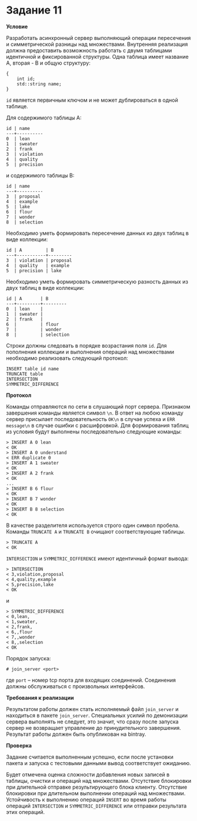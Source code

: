 # Задание 11

**Условие**

Разработать асинхронный сервер выполняющий операции пересечения и симметрической разницы над множествами. Внутренняя реализация должна предоставить возможность работать с двумя таблицами идентичной и фиксированной структуры. Одна таблица имеет название A, вторая - B и общую структуру:

```
{
    int id;
    std::string name;
}
```

`id` является первичным ключом и не может дублироваться в одной таблице.

Для содержимого таблицы A:

```
id | name
---+----------
0  | lean
1  | sweater
2  | frank
3  | violation
4  | quality
5  | precision
```

и содержимого таблицы B:

```
id | name
---+----------
3  | proposal
4  | example
5  | lake
6  | flour
7  | wonder
8  | selection
```

Необходимо уметь формировать пересечение данных из двух таблиц в виде коллекции:

```
id | A         | B
---+-----------+---------
3  | violation | proposal
4  | quality   | example
5  | precision | lake
```

Необходимо уметь формировать симметрическую разность данных из двух таблиц в виде коллекции:

```
id | A       | B
---+---------+---------
0  | lean    |
1  | sweater |
2  | frank   |
6  |         | flour
7  |         | wonder
8  |         | selection
```

Строки должны следовать в порядке возрастания поля `id`. Для пополнения коллекции и выполнения операций над множествами необходимо реализовать следующий протокол:

```
INSERT table id name
TRUNCATE table
INTERSECTION
SYMMETRIC_DIFFERENCE
```

**Протокол**

Команды отправляются по сети в слушающий порт сервера. Признаком завершения команды является символ `\n`. В ответ на любою команду сервер присылает последовательность `OK\n` в случае успеха и `ERR message\n` в случае ошибки с расшифровкой. Для формирования таблиц из условия будут выполнены последовательно следующие команды:

```
> INSERT A 0 lean
< OK
> INSERT A 0 understand
< ERR duplicate 0
> INSERT A 1 sweater
< OK
> INSERT A 2 frank
< OK
...
> INSERT B 6 flour
< OK
> INSERT B 7 wonder
< OK
> INSERT B 8 selection
< OK
```

В качестве разделителя используется строго один символ пробела. Команды `TRUNCATE A` и `TRUNCATE B` очищают соответствующие таблицы.

```
> TRUNCATE A
< OK
```

`INTERSECTION` и `SYMMETRIC_DIFFERENCE` имеют идентичный формат вывода:

```
> INTERSECTION
< 3,violation,proposal
< 4,quality,example
< 5,precision,lake
< OK
```

и

```
> SYMMETRIC_DIFFERENCE
< 0,lean,
< 1,sweater,
< 2,frank,
< 6,,flour
< 7,,wonder
< 8,,selection
< OK
```

Порядок запуска:

```
# join_server <port>
```

где `port` – номер tcp порта для входящих соединений. Соединения должны
обслуживаться с произвольных интерфейсов.

**Требования к реализации**

Результатом работы должен стать исполняемый файл `join_server` и
находиться в пакете `join_server`. Специальных усилий по демонизации сервера выполнять не следует, это значит, что сразу после запуска сервер не возвращает управление до принудительного завершения. Результат работы должен быть опубликован на bintray.

**Проверка**

Задание считается выполненным успешно, если после установки пакета и запуска с тестовыми данными вывод соответствует ожиданию.

Будет отмечена оценка сложности добавления новых записей в таблицы, очистки и операций над множествами. Отсутствие блокировки при длительной отправке результирующего блока клиенту. Отсутствие блокировки при длительном выполнении операций над множествами. Устойчивость к выполнению операций `INSERT` во время работы операций `INTERSECTION` и `SYMMETRIC_DIFFERENCE` или отправки результата этих операций.
